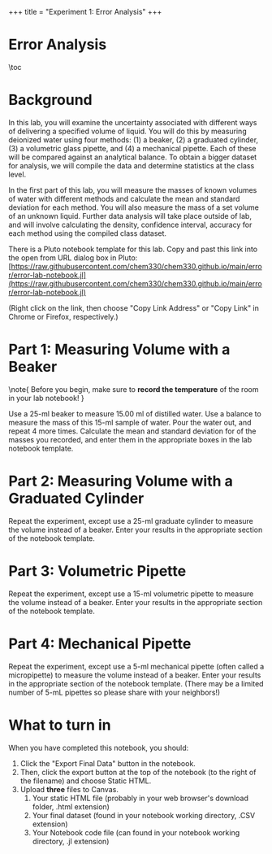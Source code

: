 +++
title = "Experiment 1: Error Analysis"
+++

Error Analysis
=========================

\toc

# Background

In this lab, you will examine the uncertainty associated with different ways of delivering a specified volume of liquid.  You will do this by measuring deionized water using four methods: (1) a beaker, (2) a graduated cylinder, (3) a volumetric glass pipette, and (4) a mechanical pipette. Each of these will be compared against an analytical balance. To obtain a bigger dataset for analysis, we will compile the data and determine statistics at the class level.

In the first part of this lab, you will measure the masses of known volumes of water with different methods and calculate the mean and standard deviation for each method.  You will also measure the mass of a set volume of an unknown liquid.  Further data analysis will take place outside of lab, and will involve calculating the density, confidence interval, accuracy for each method using the compiled class dataset.

There is a Pluto notebook template for this lab.  Copy and past this link into the open from URL dialog box in Pluto: [https://raw.githubusercontent.com/chem330/chem330.github.io/main/error/error-lab-notebook.jl](https://raw.githubusercontent.com/chem330/chem330.github.io/main/error/error-lab-notebook.jl)

(Right click on the link, then choose "Copy Link Address" or "Copy Link" in Chrome or Firefox, respectively.)

# Part 1: Measuring Volume with a Beaker

\note{ Before you begin, make sure to **record the temperature** of the room in your lab notebook! }

Use a 25-ml beaker to measure 15.00 ml of distilled water.  Use a balance to measure the mass of this 15-ml sample of water.  Pour the water out, and repeat 4 more times.  Calculate the mean and standard deviation for of the masses you recorded, and enter them in the appropriate boxes in the lab notebook template.

# Part 2: Measuring Volume with a Graduated Cylinder

Repeat the experiment, except use a 25-ml graduate cylinder to measure the volume instead of a beaker.  Enter your results in the appropriate section of the notebook template.

# Part 3: Volumetric Pipette

Repeat the experiment, except use a 15-ml volumetric pipette to measure the volume instead of a beaker.  Enter your results in the appropriate section of the notebook template.

# Part 4: Mechanical Pipette

Repeat the experiment, except use a 5-ml mechanical pipette (often called a micropipette) to measure the volume instead of a beaker.  Enter your results in the appropriate section of the notebook template. (There may be a limited number of 5-mL pipettes so please share with your neighbors!)

# What to turn in

When you have completed this notebook, you should:

1. Click the "Export Final Data" button in the notebook.
2. Then, click the export button at the top of the notebook (to the right of the filename) and choose Static HTML.
3. Upload **three** files to Canvas.
   1. Your static HTML file (probably in your web browser's download folder, .html extension)	
   2. Your final dataset (found in your notebook working directory, .CSV extension)
   3. Your Notebook code file (can found in your notebook working directory, .jl extension)

